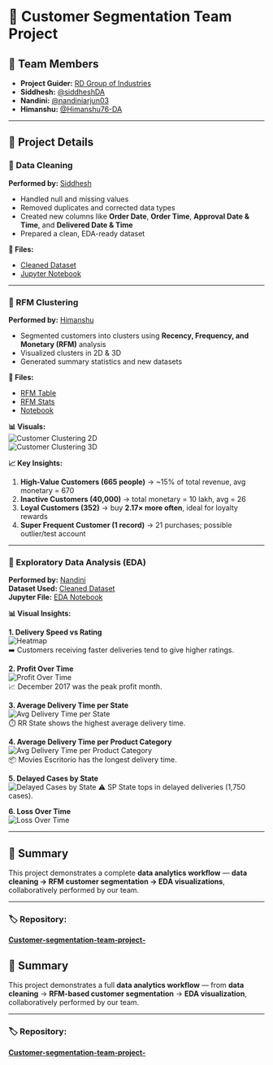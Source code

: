 # 🧠 Customer Segmentation Team Project

## 👥 Team Members
- **Project Guider:** [RD Group of Industries](https://github.com/TheRDGroupOfIndustries)  
- **Siddhesh:** [@siddheshDA](https://github.com/siddheshDA)  
- **Nandini:** [@nandiniarjun03](https://github.com/nandiniarjun03)  
- **Himanshu:** [@Himanshu76-DA](https://github.com/Himanshu76-DA)  

---

## 🧩 Project Details

### 🔹 Data Cleaning  
**Performed by:** [Siddhesh](https://github.com/siddheshDA)  
- Handled null and missing values  
- Removed duplicates and corrected data types  
- Created new columns like **Order Date**, **Order Time**, **Approval Date & Time**, and **Delivered Date & Time**  
- Prepared a clean, EDA-ready dataset  

**📂 Files:**  
- [Cleaned Dataset](https://github.com/Himanshu76-DA/Customer-segmentation-team-project-/blob/main/Olis_Order_Dataset(EDA).zip.zip)  
- [Jupyter Notebook](https://github.com/Himanshu76-DA/Customer-segmentation-team-project-/blob/main/Olis_Dataset_jup.ipynb)

---

### 🔹 RFM Clustering  
**Performed by:** [Himanshu](https://github.com/Himanshu76-DA)  
- Segmented customers into clusters using **Recency, Frequency, and Monetary (RFM)** analysis  
- Visualized clusters in 2D & 3D  
- Generated summary statistics and new datasets  

**📂 Files:**  
- [RFM Table](https://github.com/Himanshu76-DA/Customer-segmentation-team-project-/blob/main/RFM_Olis_cust_data.csv)  
- [RFM Stats](https://github.com/Himanshu76-DA/Customer-segmentation-team-project-/blob/main/RFM_stats_data.csv)  
- [Notebook](https://github.com/Himanshu76-DA/Customer-segmentation-team-project-/blob/main/Olis_Dataset_jup.ipynb)  

**📊 Visuals:**  
![Customer Clustering 2D](https://raw.githubusercontent.com/Himanshu76-DA/Customer-segmentation-team-project-/main/Customer%20clustering.png)  
![Customer Clustering 3D](https://raw.githubusercontent.com/Himanshu76-DA/Customer-segmentation-team-project-/main/Customer%20clustering%203d%20graph.png)

**📈 Key Insights:**  
1. **High-Value Customers (665 people)** → ~15% of total revenue, avg monetary = 670  
2. **Inactive Customers (40,000)** → total monetary = 10 lakh, avg = 26  
3. **Loyal Customers (352)** → buy **2.17× more often**, ideal for loyalty rewards  
4. **Super Frequent Customer (1 record)** → 21 purchases; possible outlier/test account  

---

### 🔹 Exploratory Data Analysis (EDA)  
**Performed by:** [Nandini](https://github.com/nandiniarjun03)  
**Dataset Used:** [Cleaned Dataset](https://github.com/Himanshu76-DA/Customer-segmentation-team-project-/blob/main/Olis_Order_Dataset(EDA).zip.zip)  
**Jupyter File:** [EDA Notebook](https://github.com/Himanshu76-DA/Customer-segmentation-team-project-/blob/main/Olis_data_jup(Eda)%20Final%20File.ipynb)  

**📊 Visual Insights:**  

**1. Delivery Speed vs Rating**  
![Heatmap](https://raw.githubusercontent.com/Himanshu76-DA/Customer-segmentation-team-project-/main/Heatmap.png)  
➡️ Customers receiving faster deliveries tend to give higher ratings.

**2. Profit Over Time**  
![Profit Over Time](https://raw.githubusercontent.com/Himanshu76-DA/Customer-segmentation-team-project-/main/Profit%20over%20time.png)  
📈 December 2017 was the peak profit month.

**3. Average Delivery Time per State**  
![Avg Delivery Time per State](https://raw.githubusercontent.com/Himanshu76-DA/Customer-segmentation-team-project-/main/Avg%20delivery%20time%20per%20states.png)  
⏱️ RR State shows the highest average delivery time.

**4. Average Delivery Time per Product Category**  
![Avg Delivery Time per Product Category](https://raw.githubusercontent.com/Himanshu76-DA/Customer-segmentation-team-project-/main/Avg%20delivary%20days%20per%20product%20category.png)  
📦 Movies Escritorio has the longest delivery time.

**5. Delayed Cases by State**  
![Delayed Cases by State](https://raw.githubusercontent.com/Himanshu76-DA/Customer-segmentation-team-project-/main/Delayed_Cases_by_State.png)
⚠️ SP State tops in delayed deliveries (1,750 cases).

**6. Loss Over Time**  
![Loss Over Time](https://raw.githubusercontent.com/Himanshu76-DA/Customer-segmentation-team-project-/main/loss%20over%20time.png)

---

## 🚀 Summary
This project demonstrates a complete **data analytics workflow** — **data cleaning → RFM customer segmentation → EDA visualizations**, collaboratively performed by our team.

---

### 🏷️ Repository:
**[Customer-segmentation-team-project-](https://github.com/Himanshu76-DA/Customer-segmentation-team-project-)**

## 🚀 Summary
This project demonstrates a full **data analytics workflow** — from **data cleaning** → **RFM-based customer segmentation** → **EDA visualization**, collaboratively performed by our team.

---

### 🏷️ Repository:
**[Customer-segmentation-team-project-](https://github.com/Himanshu76-DA/Customer-segmentation-team-project-)**

